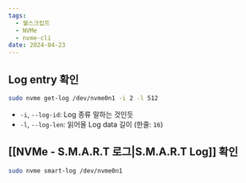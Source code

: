```yaml
---
tags:
  - 쉘스크립트
  - NVMe
  - nvme-cli
date: 2024-04-23
---
```

## Log entry 확인

```bash
sudo nvme get-log /dev/nvme0n1 -i 2 -l 512
```

- `-i`, `--log-id`: Log 종류 말하는 것인듯
- `-l`, `--log-len`: 읽어올 Log data 길이 (한줄: `16`)

## [[NVMe - S.M.A.R.T 로그|S.M.A.R.T Log]] 확인

```bash
sudo nvme smart-log /dev/nvme0n1
```